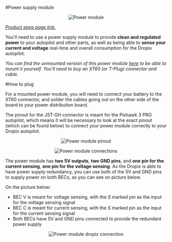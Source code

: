 #Power supply module

<p align="center">
  <img src="./images/alim.jpg?raw=true" alt="Power module"/>
</p>

_[Product store page link.](https://store.drotek.com/power-supply/453-power-module-for-apm-pixhawk-and-dropix.html)_

You'll need to use a power supply module to provide **clean and regulated power** to your autopilot and other parts, as well as being able to **sense your current and voltage** real-time and overall consumption for the Dropix autopilot.

_You can find the unmounted version of this power module [here](https://drotek.com/shop/en/home/806-voltage-current-power-supply.html) to be able to mount it yourself. You'll need to buy an XT60 (or T-Plug) connector and cable._

#How to plug

For a mounted power module, you will need to connect your battery to the XT60 connector, and solder the cables going out on the other side of the board to your power distribution board. 

The pinout for the JST-GH connector is meant for the Pixhawk 3 PRO autopilot, which means it will be necessary to look at the exact pinout (which can be found below) to connect your power module correctly to your Dropix autopilot.

<p align="center">
  <img src="./images/pinoutacs.png?raw=true" alt="Power module pinout"/>
</p>

<p align="center">
  <img src="./images/acsplug.png?raw=true" alt="Power module connections"/>
</p>

The power module has **two 5V outputs**, **two GND pins**, and **one pin for the current sensing**, **one pin for the voltage sensing**. As the Dropix is able to have power supply redundancy, you can use both of the 5V and GND pins to supply power on both BECs, as you can see on picture below. 

On the picture below: 
- BEC V is meant for voltage sensing, with the _S_ marked pin as the input for the voltage sensing signal
- BEC C is meant for current sensing, with the _S_ marked pin as the input for the current sensing signal
- Both BECs have 5V and GND pins connected to provide the redundant power supply

<p align="center">
  <img src="./images/acsplugged.jpg?raw=true" alt="Power module dropix connection"/>
</p>
